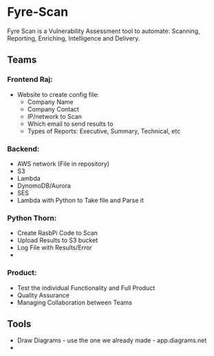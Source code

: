 # Fyre-Scan
Fyre Scan is a Vulnerability Assessment tool to automate: Scanning, Reporting, Enriching, Intelligence and Delivery. 

## Teams

### Frontend Raj: 
- Website to create config file:
  - Company Name
  - Company Contact
  - IP/network to Scan
  - Which email to send results to
  - Types of Reports: Executive, Summary, Technical, etc
  

### Backend: 
- AWS network (File in repository)
 - S3
 - Lambda
 - DynomoDB/Aurora
 - SES
- Lambda with Python to Take file and Parse it

### Python Thorn: 
- Create RasbPi Code to Scan
- Upload Results to S3 bucket
- Log File with Results/Error
- 

### Product:
- Test the individual Functionality and Full Product
- Quality Assurance
- Managing Collaboration between Teams


  
## Tools

- Draw Diagrams - use the one we already made - app.diagrams.net
- 
